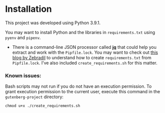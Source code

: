# Installation

This project was developed using Python 3.9.1.

You may want to install Python and the libraries in `requirements.txt` using `pyenv` and `pipenv`.

 - There is a command-line JSON processor called [**jq**](https://stedolan.github.io/jq/) that could help you extract and work with the `Pipfile.lock`. You may want to check out [this blog by Zebradil](https://zebradil.me/post/2019-04-24-pipfile-lock-to-requirements-txt/) to understand how to create `requirements.txt` from `Pipfile.lock`. I've also included `create_requirements.sh` for this matter.


### Known issues:

Bash scripts may not run if you do not have an execution permission. To grant execution permission to the current user, execute this command in the `gutenberg-project` directory: 

`chmod u+x ./create_requirements.sh`